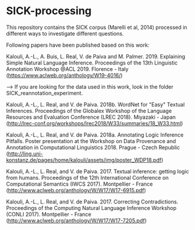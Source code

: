 # SICK-processing

This repository contains the SICK corpus (Marelli et al, 2014) processed in different ways to investigate different questions.

Following papers have been published based on this work:

Kalouli, A.-L., A. Buis, L. Real, V. de Paiva and M. Palmer. 2019. Explaining Simple Natural Language Inference. Proceedings of the 13th Linguistic Annotation Workshop @ACL 2019. Florence - Italy (https://www.aclweb.org/anthology/W19-4016/)

--> If you are looking for the data used in this work, look in the folder SICK_reannotation_experiment.

Kalouli, A.-L., L. Real, and V. de Paiva. 2018b. WordNet for "Easy" Textual Inferences. Proceedings of the Globalex Workshop of the Language Resources and Evaluation Conference (LREC 2018). Miyazaki - Japan (http://lrec-conf.org/workshops/lrec2018/W33/summaries/18_W33.html)

Kalouli, A.-L., L. Real, and V. de Paiva. 2018a. Annotating Logic Inference Pitfalls. Poster presentation at the Workshop on Data Provenance and Annotation in Computational Linguistics 2018. Prague - Czech Republic (http://ling.uni-konstanz.de/pages/home/kalouli/assets/img/poster_WDP18.pdf)

Kalouli, A.-L., L. Real, and V. de Paiva. 2017. Textual inference: getting logic from humans. Proceedings of the 12th International Conference on Computational Semantics (IWCS 2017). Montpellier - France (http://www.aclweb.org/anthology/W/W17/W17-6915.pdf)

Kalouli, A.-L., L. Real, and V. de Paiva. 2017. Correcting Contradictions. Proceedings of the Computing Natural Language Inference Workshop (CONLI 2017). Montpellier - France (http://www.aclweb.org/anthology/W/W17/W17-7205.pdf)


